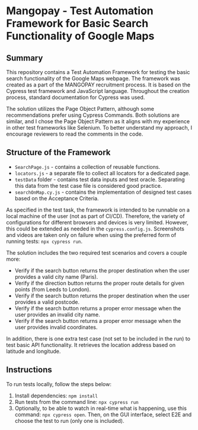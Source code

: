 # Mangopay - Test Automation Framework for Basic Search Functionality of Google Maps

## Summary

This repository contains a Test Automation Framework for testing the basic search functionality of the Google Maps webpage. The framework was created as a part of the MANGOPAY recruitment process. It is based on the Cypress test framework and JavaScript language. Throughout the creation process, standard documentation for Cypress was used.

The solution utilizes the Page Object Pattern, although some recommendations prefer using Cypress Commands. Both solutions are similar, and I chose the Page Object Pattern as it aligns with my experience in other test frameworks like Selenium. To better understand my approach, I encourage reviewers to read the comments in the code.

## Structure of the Framework

- `SearchPage.js` - contains a collection of reusable functions.
- `locators.js` - a separate file to collect all locators for a dedicated page.
- `testData` folder - contains test data inputs and test oracle. Separating this data from the test case file is considered good practice.
- `searchOnMap.cy.js` - contains the implementation of designed test cases based on the Acceptance Criteria.

As specified in the test task, the framework is intended to be runnable on a local machine of the user (not as part of CI/CD). Therefore, the variety of configurations for different browsers and devices is very limited. However, this could be extended as needed in the `cypress.config.js`. Screenshots and videos are taken only on failure when using the preferred form of running tests: `npx cypress run`.

The solution includes the two required test scenarios and covers a couple more:
- Verify if the search button returns the proper destination when the user provides a valid city name (Paris).
- Verify if the direction button returns the proper route details for given points (from Leeds to London).
- Verify if the search button returns the proper destination when the user provides a valid postcode.
- Verify if the search button returns a proper error message when the user provides an invalid city name.
- Verify if the search button returns a proper error message when the user provides invalid coordinates.

In addition, there is one extra test case (not set to be included in the run) to test basic API functionality. It retrieves the location address based on latitude and longitude.

## Instructions

To run tests locally, follow the steps below:

1. Install dependencies: `npm install`
2. Run tests from the command line: `npx cypress run`
3. Optionally, to be able to watch in real-time what is happening, use this command: `npx cypress open`. Then, on the GUI interface, select E2E and choose the test to run (only one is included).

